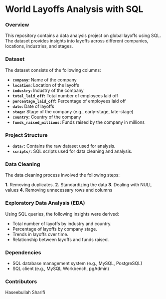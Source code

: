 # World Layoffs Analysis with SQL

### Overview
This repository contains a data analysis project on global layoffs using SQL. The dataset provides insights into layoffs across different companies, locations, industries, and stages.

### Dataset
The dataset consists of the following columns:

* **`company`:** Name of the company
* **`location`:** Location of the layoffs
* **`industry`:** Industry of the company
* **`total_laid_off`:** Total number of employees laid off
* **`percentage_laid_off`:** Percentage of employees laid off
* **`date`:** Date of layoffs
* **`stage`:** Stage of the company (e.g., early-stage, late-stage)
* **`country`:** Country of the company
* **`funds_raised_millions`:** Funds raised by the company in millions

### Project Structure
* **`data/`:** Contains the raw dataset used for analysis.
* **`scripts/`:** SQL scripts used for data cleaning and analysis.

### Data Cleaning
The data cleaning process involved the following steps:

**1.** Removing duplicates.
**2.** Standardizing the data
**3.** Dealing with NULL values
**4.** Removing unnecessary rows and columns

### Exploratory Data Analysis (EDA)
Using SQL queries, the following insights were derived:

* Total number of layoffs by industry and country.
* Percentage of layoffs by company stage.
* Trends in layoffs over time.
* Relationship between layoffs and funds raised.

### Dependencies
* SQL database management system (e.g., MySQL, PostgreSQL)
* SQL client (e.g., MySQL Workbench, pgAdmin)

### Contributors
Haseebullah Sharifi
